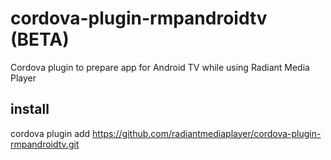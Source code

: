 # cordova-plugin-rmpandroidtv (BETA)
Cordova plugin to prepare app for Android TV while using Radiant Media Player

## install
cordova plugin add https://github.com/radiantmediaplayer/cordova-plugin-rmpandroidtv.git